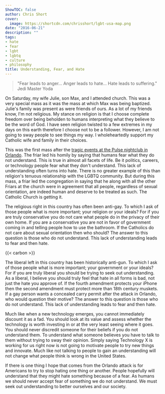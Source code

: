 ```yaml
---
ShowTOC: false
author: Chris Short
cover:
  image: https://shortcdn.com/chrisshort/lgbt-usa-map.png
date: "2016-06-21"
description: ""
tags:
- hate
- fear
- lgbt
- lgbtq
- culture
- philosophy
title: Understanding, Fear, and Hate
---
```


>"Fear leads to anger... Anger leads to hate... Hate leads to suffering."
Jedi Master Yoda

On Saturday, my wife Julie, son Max, and I attended church. This was a very special mass as it was the mass at which Max was being baptized. Julie's family was present as were friends of ours. As a lot of my friends know, I'm not religious. My stance on religion is that I choose complete freedom over being beholden to humans interpreting what they believe to be the word of God. I have seen religion twisted to a few extremes in my days on this earth therefore I choose not to be a follower. However, I am not going to sway people to see things my way. I wholeheartedly support my Catholic wife and family in their choices.


This was the first mass after the [tragic events at the Pulse nightclub in Orlando](https://en.wikipedia.org/wiki/2016_Orlando_nightclub_shooting). The friar led his homily by saying that humans fear what they do not understand. This is true in almost all facets of life. Be it politics, careers, or technology people fear what they don't understand. This lack of understanding often turns into hate. There is no greater example of this than religion's tenuous relationship with the LGBTQ community. But during this mass, a friar led the congregation in saying that he along with all the other Friars at the church were in agreement that all people, regardless of sexual orientation, are indeed human and deserve to be treated as such. The Catholic Church is getting it.

The religious right in this country has often been anti-gay. To which I ask of those people what is more important; your religion or your ideals? For if you are truly conservative you do not care what people do in the privacy of their own home. If you are a conservative you are not in favor of government coming in and telling people how to use the bathroom. If the Catholics do not care about sexual orientation then who should? The answer to this question is those who do not understand. This lack of understanding leads to fear and then hate.

{{< carbon >}}

The liberal left in this country has been historically anti-gun. To which I ask of those people what is more important; your government or your ideals? For if you are truly liberal you should be trying to seek out understanding. As a liberal, I believe you should truly feel that hate in all forms is bad, not just the hate you approve of. If the fourth amendment protects your iPhone then the second amendment must protect more than 18th century muskets. If a gay person wants a concealed carry permit after the attack in Orlando, who would question their motive? The answer to this question is those who do not understand. This lack of understanding leads to fear and then hate.

Much like when a new technology emerges, you cannot immediately discount it as a fad. You should look at its value and assess whether the technology is worth investing in or at the very least seeing where it goes. You should never discredit someone for their beliefs if you do not understand them. To understand what someone believes you have to talk to them without trying to sway their opinion. Simply saying Technology X is working for us right now is not going to motivate people to try new things and innovate. Much like not talking to people to gain an understanding will not change what people think is wrong in the United States.

If there is one thing I hope that comes from the Orlando attack is for Americans to try to stop hating one thing or another. People hopefully will understand that they might hate something because of a fear. As humans we should never accept fear of something we do not understand. We must seek out understanding to better ourselves and our society.
